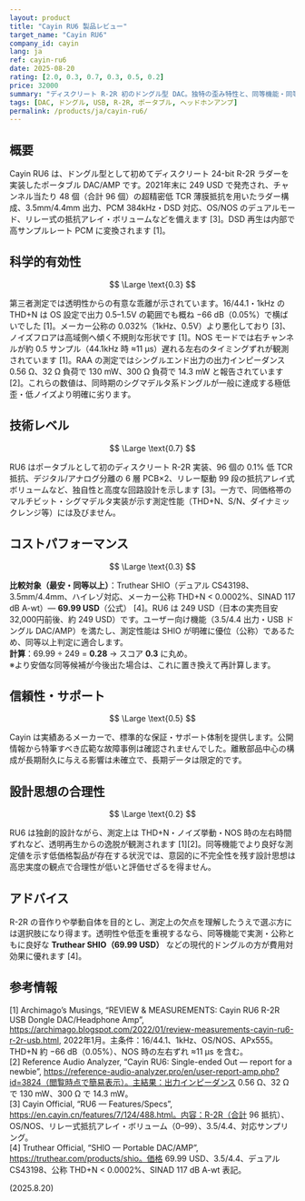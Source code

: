 ```yaml
---
layout: product
title: "Cayin RU6 製品レビュー"
target_name: "Cayin RU6"
company_id: cayin
lang: ja
ref: cayin-ru6
date: 2025-08-20
rating: [2.0, 0.3, 0.7, 0.3, 0.5, 0.2]
price: 32000
summary: "ディスクリート R-2R 初のドングル型 DAC。独特の歪み特性と、同等機能・同等以上の測定性能を持つ低価格代替品の存在から、コストパフォーマンスは限定的です。"
tags: [DAC, ドングル, USB, R-2R, ポータブル, ヘッドホンアンプ]
permalink: /products/ja/cayin-ru6/
---
```


## 概要

Cayin RU6 は、ドングル型として初めてディスクリート 24-bit R-2R ラダーを実装したポータブル DAC/AMP です。2021年末に 249 USD で発売され、チャンネル当たり 48 個（合計 96 個）の超精密低 TCR 薄膜抵抗を用いたラダー構成、3.5mm/4.4mm 出力、PCM 384kHz・DSD 対応、OS/NOS のデュアルモード、リレー式の抵抗アレイ・ボリュームなどを備えます [3]。DSD 再生は内部で高サンプルレート PCM に変換されます [1]。

## 科学的有効性

$$ \Large \text{0.3} $$

第三者測定では透明性からの有意な乖離が示されています。16/44.1・1kHz の THD+N は OS 設定で出力 0.5–1.5V の範囲でも概ね −66 dB（0.05%）で横ばいでした [1]。メーカー公称の 0.032%（1kHz、0.5V）より悪化しており [3]、ノイズフロアは高域側へ傾く不規則な形状です [1]。NOS モードでは右チャンネルが約 0.5 サンプル（44.1kHz 時 ≈11 µs）遅れる左右のタイミングずれが観測されています [1]。RAA の測定ではシングルエンド出力の出力インピーダンス 0.56 Ω、32 Ω 負荷で 130 mW、300 Ω 負荷で 14.3 mW と報告されています [2]。これらの数値は、同時期のシグマデルタ系ドングルが一般に達成する極低歪・低ノイズより明確に劣ります。

## 技術レベル

$$ \Large \text{0.7} $$

RU6 はポータブルとして初のディスクリート R-2R 実装、96 個の 0.1% 低 TCR 抵抗、デジタル/アナログ分離の 6 層 PCB×2、リレー駆動 99 段の抵抗アレイ式ボリュームなど、独自性と高度な回路設計を示します [3]。一方で、同価格帯のマルチビット・シグマデルタ実装が示す測定性能（THD+N、S/N、ダイナミックレンジ等）には及びません。

## コストパフォーマンス

$$ \Large \text{0.3} $$

**比較対象（最安・同等以上）**：Truthear SHIO（デュアル CS43198、3.5mm/4.4mm、ハイレゾ対応、メーカー公称 THD+N < 0.0002%、SINAD 117 dB A-wt）— **69.99 USD**（公式） [4]。RU6 は 249 USD（日本の実売目安 32,000円前後、約 249 USD）です。ユーザー向け機能（3.5/4.4 出力・USB ドングル DAC/AMP）を満たし、測定性能は SHIO が明確に優位（公称）であるため、同等以上判定に適合します。  
**計算**：69.99 ÷ 249 = **0.28** → スコア **0.3** に丸め。  
※より安価な同等候補が今後出た場合は、これに置き換えて再計算します。

## 信頼性・サポート

$$ \Large \text{0.5} $$

Cayin は実績あるメーカーで、標準的な保証・サポート体制を提供します。公開情報から特筆すべき広範な故障事例は確認されませんでした。離散部品中心の構成が長期耐久に与える影響は未確立で、長期データは限定的です。

## 設計思想の合理性

$$ \Large \text{0.2} $$

RU6 は独創的設計ながら、測定上は THD+N・ノイズ挙動・NOS 時の左右時間ずれなど、透明再生からの逸脱が観測されます [1][2]。同等機能でより良好な測定値を示す低価格製品が存在する状況では、意図的に不完全性を残す設計思想は高忠実度の観点で合理性が低いと評価せざるを得ません。

## アドバイス

R-2R の音作りや挙動自体を目的とし、測定上の欠点を理解したうえで選ぶ方には選択肢になり得ます。透明性や低歪を重視するなら、同等機能で実測・公称ともに良好な **Truthear SHIO（69.99 USD）** などの現代的ドングルの方が費用対効果に優れます [4]。

## 参考情報

[1] Archimago’s Musings, “REVIEW & MEASUREMENTS: Cayin RU6 R-2R USB Dongle DAC/Headphone Amp”, https://archimago.blogspot.com/2022/01/review-measurements-cayin-ru6-r-2r-usb.html, 2022年1月。主条件：16/44.1、1kHz、OS/NOS、APx555。THD+N 約 −66 dB（0.05%）、NOS 時の左右ずれ ≈11 µs を含む。  
[2] Reference Audio Analyzer, “Cayin RU6: Single-ended Out — report for a newbie”, https://reference-audio-analyzer.pro/en/user-report-amp.php?id=3824（閲覧時点で簡易表示）。主結果：出力インピーダンス 0.56 Ω、32 Ω で 130 mW、300 Ω で 14.3 mW。  
[3] Cayin Official, “RU6 — Features/Specs”, https://en.cayin.cn/features/7/124/488.html。内容：R-2R（合計 96 抵抗）、OS/NOS、リレー式抵抗アレイ・ボリューム（0–99）、3.5/4.4、対応サンプリング。  
[4] Truthear Official, “SHIO — Portable DAC/AMP”, https://truthear.com/products/shio。価格 69.99 USD、3.5/4.4、デュアル CS43198、公称 THD+N < 0.0002%、SINAD 117 dB A-wt 表記。

(2025.8.20)

